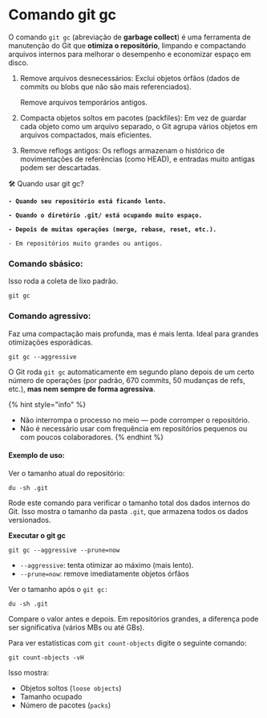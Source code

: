 # Comando git gc

O comando `git gc` (abreviação de **garbage collect**) é uma ferramenta de manutenção do Git que **otimiza o repositório**, limpando e compactando arquivos internos para melhorar o desempenho e economizar espaço em disco.

1.  Remove arquivos desnecessários: Exclui objetos órfãos (dados de commits ou blobs que não são mais referenciados).

    Remove arquivos temporários antigos.
2. Compacta objetos soltos em pacotes (packfiles): Em vez de guardar cada objeto como um arquivo separado, o Git agrupa vários objetos em arquivos compactados, mais eficientes.
3. Remove reflogs antigos: Os reflogs armazenam o histórico de movimentações de referências (como HEAD), e entradas muito antigas podem ser descartadas.

🛠️ Quando usar git gc?

<pre><code><strong>- Quando seu repositório está ficando lento.
</strong>
<strong>- Quando o diretório .git/ está ocupando muito espaço.
</strong>
<strong>- Depois de muitas operações (merge, rebase, reset, etc.).
</strong>
- Em repositórios muito grandes ou antigos.
</code></pre>

### Comando sbásico:

Isso roda a coleta de lixo padrão.

```
git gc
```

### Comando agressivo:

Faz uma compactação mais profunda, mas é mais lenta. Ideal para grandes otimizações esporádicas.

```
git gc --aggressive
```



O Git roda `git gc` automaticamente em segundo plano depois de um certo número de operações (por padrão, 670 commits, 50 mudanças de refs, etc.), **mas nem sempre de forma agressiva**.

{% hint style="info" %}
* Não interrompa o processo no meio — pode corromper o repositório.
* Não é necessário usar com frequência em repositórios pequenos ou com poucos colaboradores.
{% endhint %}

#### Exemplo de uso: <a href="#comando-agressivo" id="comando-agressivo"></a>

Ver o tamanho atual do repositório:

```
du -sh .git
```

Rode este comando para verificar o tamanho total dos dados internos do Git. Isso mostra o tamanho da pasta `.git`, que armazena todos os dados versionados.



**Executar o git gc**

```
git gc --aggressive --prune=now
```

* `--aggressive`: tenta otimizar ao máximo (mais lento).
* `--prune=now`: remove imediatamente objetos órfãos



Ver o tamanho após o `git gc:`

```
du -sh .git
```

Compare o valor antes e depois. Em repositórios grandes, a diferença pode ser significativa (vários MBs ou até GBs).

Para ver estatísticas com `git count-objects`  digite o seguinte comando:

```
git count-objects -vH
```

Isso mostra:

* Objetos soltos (`loose objects`)
* Tamanho ocupado
* Número de pacotes (`packs`)
